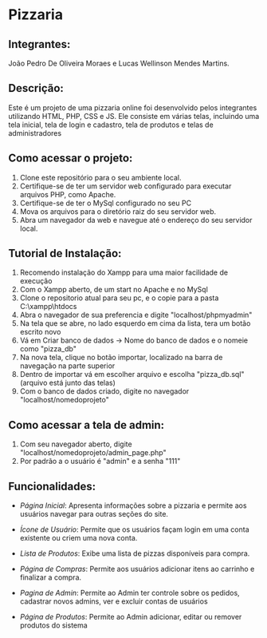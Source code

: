 # Pizzaria

## Integrantes:
João Pedro De Oliveira Moraes e Lucas Wellinson Mendes Martins.

## Descrição:
Este é um projeto de uma pizzaria online foi desenvolvido pelos integrantes utilizando HTML, PHP, CSS e JS. Ele consiste em várias telas, incluindo uma tela inicial, tela de login e cadastro, tela de produtos e telas de administradores

## Como acessar o projeto:
1. Clone este repositório para o seu ambiente local.
2. Certifique-se de ter um servidor web configurado para executar arquivos PHP, como Apache.
3. Certifique-se de ter o MySql configurado no seu PC
4. Mova os arquivos para o diretório raiz do seu servidor web.
6. Abra um navegador da web e navegue até o endereço do seu servidor local.

## Tutorial de Instalação:
1. Recomendo instalação do Xampp para uma maior facilidade de execução
2. Com o Xampp aberto, de um start no Apache e no MySql
3. Clone o repositorio atual para seu pc, e o copie para a pasta C:\xampp\htdocs
4. Abra o navegador de sua preferencia e digite "localhost/phpmyadmin"
5. Na tela que se abre, no lado esquerdo em cima da lista, tera um botão escrito novo
6. Vá em Criar banco de dados -> Nome do banco de dados e o nomeie como "pizza_db"
7. Na nova tela, clique no botão importar, localizado na barra de navegação na parte superior
8. Dentro de importar vá em escolher arquivo e escolha "pizza_db.sql" (arquivo está junto das telas)
9. Com o banco de dados criado, digite no navegador "localhost/nomedoprojeto"
    
## Como acessar a tela de admin:
1. Com seu navegador aberto, digite "localhost/nomedoprojeto/admin_page.php"
2. Por padrão a o usuário é "admin" e a senha "111"
 
## Funcionalidades:

- *Página Inicial*: Apresenta informações sobre a pizzaria e permite aos usuários navegar para outras seções do site.

- *Ícone de Usuário*: Permite que os usuários façam login em uma conta existente ou criem uma nova conta.

- *Lista de Produtos*: Exibe uma lista de pizzas disponíveis para compra.

- *Página de Compras*: Permite aos usuários adicionar itens ao carrinho e finalizar a compra.

- *Pagina de Admin*: Permite ao Admin ter controle sobre os pedidos, cadastrar novos admins, ver e excluir contas de usuários

- *Página de Produtos*: Permite ao Admin adicionar, editar ou remover produtos do sistema
